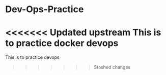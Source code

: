 # Dev-Ops-Practice
<<<<<<< Updated upstream
This is to practice docker devops
=======

This is to practice devops
>>>>>>> Stashed changes
